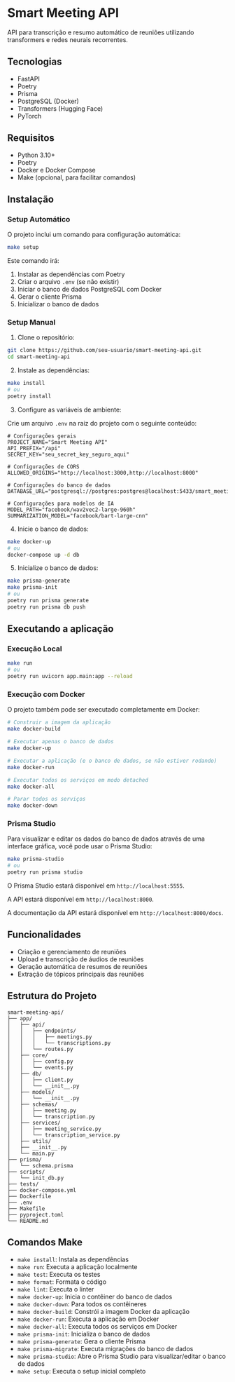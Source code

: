 # Smart Meeting API

API para transcrição e resumo automático de reuniões utilizando transformers e redes neurais recorrentes.

## Tecnologias

- FastAPI
- Poetry
- Prisma
- PostgreSQL (Docker)
- Transformers (Hugging Face)
- PyTorch

## Requisitos

- Python 3.10+
- Poetry
- Docker e Docker Compose
- Make (opcional, para facilitar comandos)

## Instalação

### Setup Automático

O projeto inclui um comando para configuração automática:

```bash
make setup
```

Este comando irá:
1. Instalar as dependências com Poetry
2. Criar o arquivo `.env` (se não existir)
3. Iniciar o banco de dados PostgreSQL com Docker
4. Gerar o cliente Prisma
5. Inicializar o banco de dados

### Setup Manual

1. Clone o repositório:

```bash
git clone https://github.com/seu-usuario/smart-meeting-api.git
cd smart-meeting-api
```

2. Instale as dependências:

```bash
make install
# ou
poetry install
```

3. Configure as variáveis de ambiente:

Crie um arquivo `.env` na raiz do projeto com o seguinte conteúdo:

```
# Configurações gerais
PROJECT_NAME="Smart Meeting API"
API_PREFIX="/api"
SECRET_KEY="seu_secret_key_seguro_aqui"

# Configurações de CORS
ALLOWED_ORIGINS="http://localhost:3000,http://localhost:8000"

# Configurações do banco de dados
DATABASE_URL="postgresql://postgres:postgres@localhost:5433/smart_meeting"

# Configurações para modelos de IA
MODEL_PATH="facebook/wav2vec2-large-960h"
SUMMARIZATION_MODEL="facebook/bart-large-cnn"
```

4. Inicie o banco de dados:

```bash
make docker-up
# ou
docker-compose up -d db
```

5. Inicialize o banco de dados:

```bash
make prisma-generate
make prisma-init
# ou
poetry run prisma generate
poetry run prisma db push
```

## Executando a aplicação

### Execução Local

```bash
make run
# ou
poetry run uvicorn app.main:app --reload
```

### Execução com Docker

O projeto também pode ser executado completamente em Docker:

```bash
# Construir a imagem da aplicação
make docker-build

# Executar apenas o banco de dados
make docker-up

# Executar a aplicação (e o banco de dados, se não estiver rodando)
make docker-run

# Executar todos os serviços em modo detached
make docker-all

# Parar todos os serviços
make docker-down
```

### Prisma Studio

Para visualizar e editar os dados do banco de dados através de uma interface gráfica, você pode usar o Prisma Studio:

```bash
make prisma-studio
# ou
poetry run prisma studio
```

O Prisma Studio estará disponível em `http://localhost:5555`.

A API estará disponível em `http://localhost:8000`.

A documentação da API estará disponível em `http://localhost:8000/docs`.

## Funcionalidades

- Criação e gerenciamento de reuniões
- Upload e transcrição de áudios de reuniões
- Geração automática de resumos de reuniões
- Extração de tópicos principais das reuniões

## Estrutura do Projeto

```
smart-meeting-api/
├── app/
│   ├── api/
│   │   ├── endpoints/
│   │   │   ├── meetings.py
│   │   │   └── transcriptions.py
│   │   └── routes.py
│   ├── core/
│   │   ├── config.py
│   │   └── events.py
│   ├── db/
│   │   ├── client.py
│   │   └── __init__.py
│   ├── models/
│   │   └── __init__.py
│   ├── schemas/
│   │   ├── meeting.py
│   │   └── transcription.py
│   ├── services/
│   │   ├── meeting_service.py
│   │   └── transcription_service.py
│   ├── utils/
│   ├── __init__.py
│   └── main.py
├── prisma/
│   └── schema.prisma
├── scripts/
│   └── init_db.py
├── tests/
├── docker-compose.yml
├── Dockerfile
├── .env
├── Makefile
├── pyproject.toml
└── README.md
```

## Comandos Make

- `make install`: Instala as dependências
- `make run`: Executa a aplicação localmente
- `make test`: Executa os testes
- `make format`: Formata o código
- `make lint`: Executa o linter
- `make docker-up`: Inicia o contêiner do banco de dados
- `make docker-down`: Para todos os contêineres
- `make docker-build`: Constrói a imagem Docker da aplicação
- `make docker-run`: Executa a aplicação em Docker
- `make docker-all`: Executa todos os serviços em Docker
- `make prisma-init`: Inicializa o banco de dados
- `make prisma-generate`: Gera o cliente Prisma
- `make prisma-migrate`: Executa migrações do banco de dados
- `make prisma-studio`: Abre o Prisma Studio para visualizar/editar o banco de dados
- `make setup`: Executa o setup inicial completo 